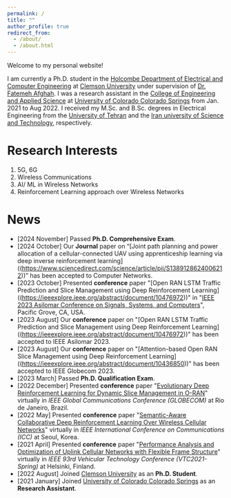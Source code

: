 ```yaml
---
permalink: /
title: ""
author_profile: true
redirect_from: 
  - /about/
  - /about.html
---  
```

Welcome to my personal website!

I am currently a Ph.D. student in the [Holcombe Department of Electrical and Computer Engineering](https://www.clemson.edu/cecas/departments/ece/) at [Clemson University](https://www.clemson.edu/) under supervision of [Dr. Fatemeh Afghah](https://fafghah.people.clemson.edu/). I was a research assistant in the [College of Engineering and Applied Science](https://eas.uccs.edu/ece) at [University of Colorado Colorado Springs](https://www.uccs.edu/) from Jan. 2021 to Aug 2022. I received my M.Sc. and B.Sc. degrees in Electrical Engineering from the [University of Tehran](https://ut.ac.ir/en) and the [Iran university of Science and Technology](http://www.iust.ac.ir/en), respectively. 

Research Interests
======
1. 5G, 6G 
2. Wireless Communications
3. AI/ ML in Wireless Networks
4. Reinforcement Learning approach over Wireless Networks


News
======
* [2024 November] Passed **Ph.D. Comprehensive Exam**.
* [2024 October] Our **Journal** paper on “[Joint path planning and power allocation of a cellular-connected UAV using apprenticeship learning via deep inverse reinforcement learning] ((https://www.sciencedirect.com/science/article/pii/S1389128624006212))” has been accepted to Computer Networks.
* [2023 October] Presented **conference** paper "[Open RAN LSTM Traffic Prediction and Slice Management using Deep Reinforcement Learning] ((https://ieeexplore.ieee.org/abstract/document/10476972))" in "[IEEE 2023 Asilomar Conference on Signals, Systems, and Computers]((https://signalprocessingsociety.org/blog/acssc-2023-2023-asilomar-conference-signals-systems-and-computers))", Pacific Grove, CA, USA.
* [2023 August] Our **conference** paper on "[Open RAN LSTM Traffic Prediction and Slice Management using Deep Reinforcement Learning] ((https://ieeexplore.ieee.org/abstract/document/10476972))" has been accepted to IEEE Asilomar 2023. 
* [2023 August] Our **conference** paper on "[Attention-based Open RAN Slice Management using Deep Reinforcement Learning] ((https://ieeexplore.ieee.org/abstract/document/10436850))" has been accepted to IEEE Globecom 2023. 
* [2023 March] Passed **Ph.D. Qualification Exam**.
* [2022 December] Presented **conference** paper "[Evolutionary Deep Reinforcement Learning for Dynamic Slice Management in O-RAN]((https://ieeexplore.ieee.org/abstract/document/10008614))" virtually in *IEEE Global Communications Conference (GLOBECOM)* at Rio de Janeiro, Brazil.
* [2022 May] Presented **conference** paper "[Semantic-Aware Collaborative Deep Reinforcement Learning Over Wireless Cellular Networks]((https://ieeexplore.ieee.org/abstract/document/9839122))" virtually in *IEEE International Conference on Communications (ICC)* at Seoul, Korea.
* [2021 April] Presented **conference** paper "[Performance Analysis and Optimization of Uplink Cellular Networks with Flexible Frame Structure]((https://ieeexplore.ieee.org/abstract/document/9448665))" virtually in *IEEE 93rd Vehicular Technology Conference (VTC2021-Spring)* at Helsinki, Finland.
* [2022 August] Joined [Clemson University](https://www.clemson.edu/) as an **Ph.D. Student**.
* [2021 January] Joined [University of Colorado Colorado Springs](https://www.uccs.edu/) as an **Research Assistant**.
